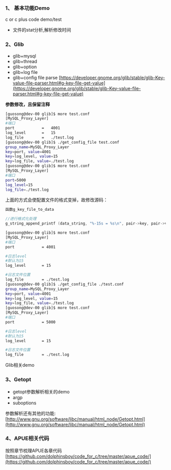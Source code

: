 ### 1、 基本功能Demo
c or c plus code demo/test

+ 文件的stat分析,解析修改时间

### 2、Glib

+  glib+mysql
+  glib+thread
+  glib+option
+  glib+log file
+  glib+config file parse
[https://developer.gnome.org/glib/stable/glib-Key-value-file-parser.html#g-key-file-get-value](https://developer.gnome.org/glib/stable/glib-Key-value-file-parser.html#g-key-file-get-value)

**参数修改，且保留注释**
```bash
[guosong@dev-00 glib]$ more test.conf 
[MySQL_Proxy_Layer]
#端口
port            =   4001
log_level       =   15
log_file        =   ./test.log
[guosong@dev-00 glib]$ ./get_config_file test.conf  
group_name=MySQL_Proxy_Layer
key=port, value=4001
key=log_level, value=15
key=log_file, value=./test.log
[guosong@dev-00 glib]$ more test.conf               
[MySQL_Proxy_Layer]
#端口
port=5000
log_level=15
log_file=./test.log
```

上面的方式会使配置文件的格式变掉，故修改源码：

```c
函数g_key_file_to_data

//进行格式化处理
g_string_append_printf (data_string, "%-15s = %s\n", pair->key, pair->value);

```

```bash
[guosong@dev-00 glib]$ more test.conf 
[MySQL_Proxy_Layer]
#端口
port            = 4001

#日志level
#默认为15
log_level       = 15

#日志文件位置
log_file        = ./test.log
[guosong@dev-00 glib]$ ./get_config_file ./test.conf 
group_name=MySQL_Proxy_Layer
key=port, value=4001
key=log_level, value=15
key=log_file, value=./test.log
[guosong@dev-00 glib]$ more test.conf 
[MySQL_Proxy_Layer]
#端口
port            = 5000

#日志level
#默认为15
log_level       = 15

#日志文件位置
log_file        = ./test.log
```
Glib相关demo

### 3、Getopt
+ getopt参数解析相关的demo
+ argp
+ suboptions

参数解析还有其他的功能:
[http://www.gnu.org/software/libc/manual/html_node/Getopt.html](http://www.gnu.org/software/libc/manual/html_node/Getopt.html)


### 4、APUE相关代码

按照章节梳理APUE各章代码[https://github.com/dolphinsboy/code_for_c/tree/master/apue_code/](https://github.com/dolphinsboy/code_for_c/tree/master/apue_code/)
